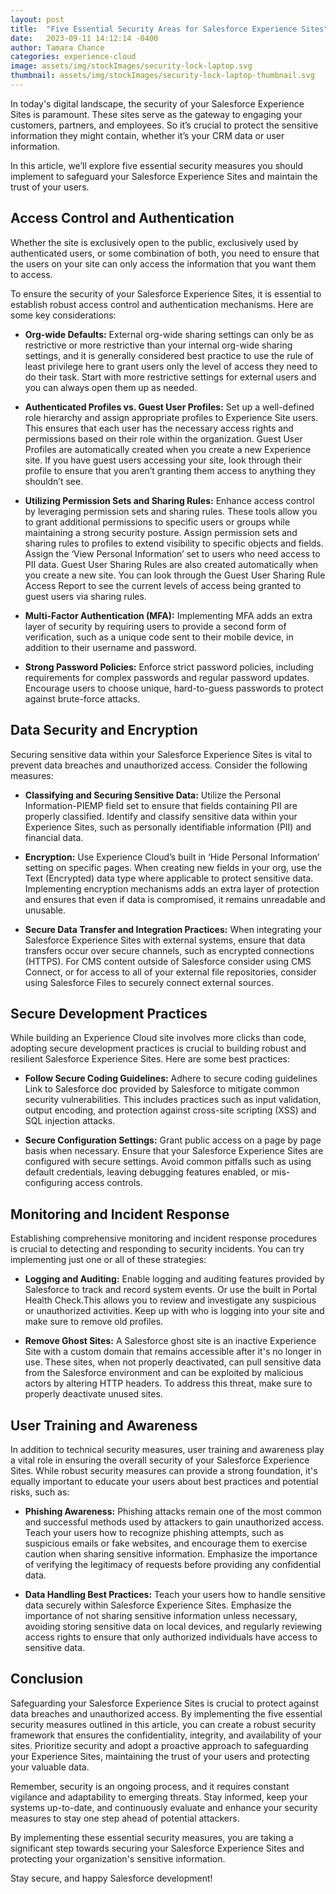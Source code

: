 ```yaml
---
layout: post
title:  "Five Essential Security Areas for Salesforce Experience Sites"
date:   2023-09-11 14:12:14 -0400
author: Tamara Chance
categories: experience-cloud
image: assets/img/stockImages/security-lock-laptop.svg
thumbnail: assets/img/stockImages/security-lock-laptop-thumbnail.svg
---
```

In today's digital landscape, the security of your Salesforce Experience Sites is paramount. These sites serve as the gateway to engaging your customers, partners, and employees. So it’s crucial to protect the sensitive information they might contain, whether it’s your CRM data or user information.

In this article, we’ll explore five essential security measures you should implement to safeguard your Salesforce Experience Sites and maintain the trust of your users.

<!-- Insert a screenshot of MFA or the app -->
## Access Control and Authentication
Whether the site is exclusively open to the public, exclusively used by authenticated users, or some combination of both, you need to ensure that the users on your site can only access the information that you want them to access.

To ensure the security of your Salesforce Experience Sites, it is essential to establish robust access control and authentication mechanisms. Here are some key considerations:

- **Org-wide Defaults:** External org-wide sharing settings can only be as restrictive or more restrictive than your internal org-wide sharing settings, and it is generally considered best practice to use the rule of least privilege here to grant users only the level of access they need to do their task. Start with more restrictive settings for external users and you can always open them up as needed. 
<!-- Link to Salesforce Help doc how to set org-wide defaults -->

- **Authenticated Profiles vs. Guest User Profiles:** Set up a well-defined role hierarchy and assign appropriate profiles to Experience Site users. This ensures that each user has the necessary access rights and permissions based on their role within the organization. Guest User Profiles are automatically created when you create a new Experience site. If you have guest users accessing your site, look through their profile to ensure that you aren’t granting them access to anything they shouldn’t see. 
<!-- Link to Salesforce Help doc how to access guest user profiles. -->

- **Utilizing Permission Sets and Sharing Rules:** Enhance access control by leveraging permission sets and sharing rules. These tools allow you to grant additional permissions to specific users or groups while maintaining a strong security posture. Assign permission sets and sharing rules to profiles to extend visibility to specific objects and fields. Assign the ‘View Personal Information’ set to users who need access to PII data. Guest User Sharing Rules are also created automatically when you create a new site. You can look through the Guest User Sharing Rule Access Report to see the current levels of access being granted to guest users via sharing rules.  
<!-- Link to Salesforce Help doc for access to the guest user report. -->

- **Multi-Factor Authentication (MFA):** Implementing MFA adds an extra layer of security by requiring users to provide a second form of verification, such as a unique code sent to their mobile device, in addition to their username and password. 
<!-- Link to Salesforce Help doc -->

- **Strong Password Policies:** Enforce strict password policies, including requirements for complex passwords and regular password updates. Encourage users to choose unique, hard-to-guess passwords to protect against brute-force attacks. 
<!-- Link to Salesforce Help doc. -->

<!-- Insert an image of the section on the field that allows you to classify sensitive data. -->
## Data Security and Encryption
Securing sensitive data within your Salesforce Experience Sites is vital to prevent data breaches and unauthorized access. Consider the following measures:

- **Classifying and Securing Sensitive Data:** Utilize the Personal Information-PIEMP field set to ensure that fields containing PII are properly classified. Identify and classify sensitive data within your Experience Sites, such as personally identifiable information (PII) and financial data. 
<!-- Link to Salesforce help doc for using that classification and adding fields to the field set. -->

- **Encryption:** Use Experience Cloud’s built in ‘Hide Personal Information’ setting on specific pages. When creating new fields in your org, use the Text (Encrypted) data type where applicable to protect sensitive data. Implementing encryption mechanisms adds an extra layer of protection and ensures that even if data is compromised, it remains unreadable and unusable. 
<!-- Link to Salesforce Help doc for the Hide Personal Information setting. -->

- **Secure Data Transfer and Integration Practices:** When integrating your Salesforce Experience Sites with external systems, ensure that data transfers occur over secure channels, such as encrypted connections (HTTPS). For CMS content outside of Salesforce consider using CMS Connect, or for access to all of your external file repositories, consider using Salesforce Files to securely connect external sources. 
<!-- Link to Salesforce Help doc for setting up salesforce files.  -->

<!-- Use a stock image or create an image in Canva that has some icons from GitHub -->
## Secure Development Practices
While building an Experience Cloud site involves more clicks than code, adopting secure development practices is crucial to building robust and resilient Salesforce Experience Sites. Here are some best practices:

- **Follow Secure Coding Guidelines:** Adhere to secure coding guidelines Link to Salesforce doc provided by Salesforce to mitigate common security vulnerabilities. This includes practices such as input validation, output encoding, and protection against cross-site scripting (XSS) and SQL injection attacks.

- **Secure Configuration Settings:** Grant public access on a page by page basis when necessary. Ensure that your Salesforce Experience Sites are configured with secure settings. Avoid common pitfalls such as using default credentials, leaving debugging features enabled, or mis-configuring access controls.

## Monitoring and Incident Response
Establishing comprehensive monitoring and incident response procedures is crucial to detecting and responding to security incidents. You can try implementing just one or all of these strategies:

- **Logging and Auditing:** Enable logging and auditing features provided by Salesforce to track and record system events. Or use the built in Portal Health Check.This allows you to review and investigate any suspicious or unauthorized activities. Keep up with who is logging into your site and make sure to remove old profiles. 
<!-- Link to Salesforce Help doc for tracking site logins. -->

- **Remove Ghost Sites:** A Salesforce ghost site is an inactive Experience Site with a custom domain that remains accessible after it's no longer in use. These sites, when not properly deactivated, can pull sensitive data from the Salesforce environment and can be exploited by malicious actors by altering HTTP headers. To address this threat, make sure to properly deactivate unused sites. 
<!-- Link to Salesforce Help for deactivating sites. -->

<!-- Stock image of a team training -->
## User Training and Awareness
In addition to technical security measures, user training and awareness play a vital role in ensuring the overall security of your Salesforce Experience Sites. While robust security measures can provide a strong foundation, it's equally important to educate your users about best practices and potential risks, such as:

- **Phishing Awareness:** Phishing attacks remain one of the most common and successful methods used by attackers to gain unauthorized access. Teach your users how to recognize phishing attempts, such as suspicious emails or fake websites, and encourage them to exercise caution when sharing sensitive information. Emphasize the importance of verifying the legitimacy of requests before providing any confidential data.

- **Data Handling Best Practices:** Teach your users how to handle sensitive data securely within Salesforce Experience Sites. Emphasize the importance of not sharing sensitive information unless necessary, avoiding storing sensitive data on local devices, and regularly reviewing access rights to ensure that only authorized individuals have access to sensitive data.

## Conclusion
Safeguarding your Salesforce Experience Sites is crucial to protect against data breaches and unauthorized access. By implementing the five essential security measures outlined in this article, you can create a robust security framework that ensures the confidentiality, integrity, and availability of your sites. Prioritize security and adopt a proactive approach to safeguarding your Experience Sites, maintaining the trust of your users and protecting your valuable data.

Remember, security is an ongoing process, and it requires constant vigilance and adaptability to emerging threats. Stay informed, keep your systems up-to-date, and continuously evaluate and enhance your security measures to stay one step ahead of potential attackers.

By implementing these essential security measures, you are taking a significant step towards securing your Salesforce Experience Sites and protecting your organization's sensitive information.

Stay secure, and happy Salesforce development!